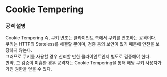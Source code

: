 # Cookie Tempering

### 공격 설명

Cookie Tempering 즉, 쿠키 변조는 클라이언트 측에서 쿠키를 변조하는 공격이다.<br>
쿠키는 HTTP의 Stateless를 해결할 뿐이며, 검증 등의 보안이 없기 때문에 안전을 보장하지 않는다.<br>
그러므로 쿠키를 사용할 경우 신뢰할 만한 클라이언트인지 별도로 검증해야 한다.<br>
만약, 그 검증이 미흡한 경우 공격자는 Cookie Tempering을 통해 해당 쿠키 사용자가 가진 권한을 얻을 수 있다.
